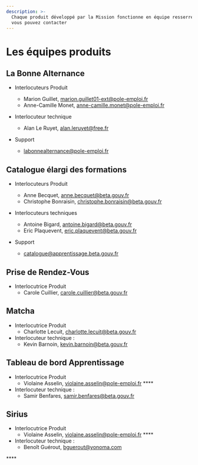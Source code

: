 ```yaml
---
description: >-
  Chaque produit développé par la Mission fonctionne en équipe resserrée que
  vous pouvez contacter
---
```


# Les équipes produits

## La Bonne Alternance

* Interlocuteurs Produit
  * Marion Guillet, [marion.guillet01-ext@pole-emploi.fr](mailto:marion.guillet01-ext@pole-emploi.fr) 
  * Anne-Camille Monet, [anne-camille.monet@pole-emploi.fr](mailto:anne-camille.monet@pole-emploi.fr) 
* Interlocuteur technique

  * Alan Le Ruyet, alan.leruyet@free.fr

* Support
  * [labonnealternance@pole-emploi.fr](mailto:labonnealternance@pole-emploi.fr)

## Catalogue élargi des formations

* Interlocuteurs Produit

  * Anne Becquet, [anne.becquet@beta.gouv.fr ](mailto:anne.becquet@beta.gouv.fr%20)
  * Christophe Bonraisin, [christophe.bonraisin@beta.gouv.fr ](mailto:christophe.bonraisin@beta.gouv.fr%20) 

* Interlocuteurs techniques

  * Antoine Bigard, [antoine.bigard@beta.gouv.fr](mailto:antoine.bigard@beta.gouv.fr)
  * Eric Plaquevent, [eric.plaquevent@beta.gouv.fr](mailto:eric.plaquevent@beta.gouv.fr)

* Support
  * [catalogue@apprentissage.beta.gouv.fr](mailto:catalogue@apprentissage.beta.gouv.fr)

## **Prise de Rendez-Vous**

* Interlocutrice Produit
  * Carole Cuillier, [carole.cuillier@beta.gouv.fr](mailto:carole.cuillier@beta.gouv.fr)

## **Matcha**

* Interlocutrice Produit
  * Charlotte Lecuit, [charlotte.lecuit@beta.gouv.fr](mailto:charlotte.lecuit@beta.gouv.fr) 
* Interlocuteur technique :
  * Kevin Barnoin, [kevin.barnoin@beta.gouv.fr](mailto:kevin.barnoin@beta.gouv.fr)

## **Tableau de bord Apprentissage**

* Interlocutrice Produit
  * Violaine Asselin, [violaine.asselin@pole-emploi.fr](mailto:violaine.asselin@pole-emploi.fr) ****
* Interlocuteur technique :
  * Samir Benfares, [samir.benfares@beta.gouv.fr](mailto:samir.benfares@beta.gouv.fr)

## Sirius

* Interlocutrice Produit
  * Violaine Asselin, [violaine.asselin@pole-emploi.fr](mailto:violaine.asselin@pole-emploi.fr) ****
* Interlocuteur technique :
  * Benoît Guérout, [bguerout@yonoma.com](mailto:bguerout@yonoma.com)

\*\*\*\*

